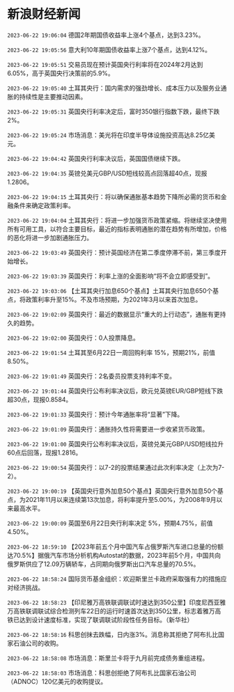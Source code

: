 # 新浪财经新闻
`2023-06-22 19:06:04` 德国2年期国债收益率上涨4个基点，达到3.23%。

`2023-06-22 19:05:56` 意大利10年期国债收益率上涨7个基点，达到4.12%。

`2023-06-22 19:05:51` 交易员现在预计英国央行利率将在2024年2月达到6.05%，高于英国央行决策前的5.9%。

`2023-06-22 19:05:40` 土耳其央行：国内需求的强劲增长、成本压力以及服务业通胀的持续性是主要推动因素。

`2023-06-22 19:05:31` 英国央行利率决定后，富时350银行指数下跌，最终下跌2%。

`2023-06-22 19:05:24` 市场消息：美光将在印度半导体设施投资高达8.25亿美元。

`2023-06-22 19:04:42` 英国央行利率决议后，英国国债继续下跌。

`2023-06-22 19:04:35` 英镑兑美元GBP/USD短线较高点回落超40点，现报1.2806。

`2023-06-22 19:04:15` 土耳其央行：将以确保通胀基本趋势下降所必需的货币和金融条件来确定政策利率。

`2023-06-22 19:04:04` 土耳其央行：将进一步加强货币政策紧缩。将继续坚决使用所有可用工具，以符合主要目标，最近的指标表明通胀的潜在趋势有所增加，价格的恶化将进一步加剧通胀压力。

`2023-06-22 19:03:49` 英国央行：预计英国经济在第二季度停滞不前，第三季度开始增长。

`2023-06-22 19:03:39` 英国央行：利率上涨的全面影响“将不会立即感受到”。

`2023-06-22 19:03:06` 【土耳其央行加息650个基点】土耳其央行加息650个基点，将政策利率升至15%。不及市场预期，为2021年3月以来首次加息。

`2023-06-22 19:02:09` 英国央行：最近的数据显示“重大的上行动态”，通胀有更持久的趋势。

`2023-06-22 19:02:00` 英国央行：0人投票降息。

`2023-06-22 19:01:54` 土耳其至6月22日一周回购利率 15%，预期21%，前值8.50%。

`2023-06-22 19:01:49` 英国央行：2名委员投票支持利率不变。

`2023-06-22 19:01:44` 英国央行公布利率决议后，欧元兑英镑EUR/GBP短线下跌超30点，现报0.8584。

`2023-06-22 19:01:33` 英国央行：预计今年通胀率将“显著”下降。

`2023-06-22 19:01:09` 英国央行：通胀持久性将需要进一步收紧货币政策。

`2023-06-22 19:01:00` 英国央行公布利率决议后，英镑兑美元GBP/USD短线拉升60点后回落，现报1.2816。

`2023-06-22 19:00:54` 英国央行：以7-2的投票结果通过此次利率决定（上次为7-2）。

`2023-06-22 19:00:19` 【英国央行意外加息50个基点】英国央行意外加息50个基点，为2021年11月以来连续第13次加息，将利率提升至5.00%，为2008年9月以来最高水平。

`2023-06-22 19:00:09` 英国至6月22日央行利率决定 5%，预期4.75%，前值4.50%。

`2023-06-22 18:59:10` 【2023年前五个月中国汽车占俄罗斯汽车进口总量的份额达70.5%】据俄汽车市场分析机构Autostat的数据，2023年前5个月，中国共向俄罗斯供应了12.09万辆轿车，占同期向俄罗斯出口汽车总量的70.5%。

`2023-06-22 18:58:24` 国际货币基金组织：欢迎斯里兰卡政府采取强有力的措施应对经济挑战。

`2023-06-22 18:58:23` 【印尼雅万高铁联调联试时速达到350公里】印度尼西亚雅万高铁联调联试综合检测列车22日的运行时速首次达到350公里，标志着雅万高铁已达到设计速度标准，实现了联调联试阶段性任务目标。（新华社）

`2023-06-22 18:58:16` 科思创抹去跌幅，日内涨3%。消息称其拒绝了阿布扎比国家石油公司的收购。

`2023-06-22 18:58:08` 市场消息：斯里兰卡将于九月前完成债务重组进程。

`2023-06-22 18:58:03` 市场消息：科思创拒绝了阿布扎比国家石油公司（ADNOC）120亿美元的收购提议。

